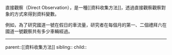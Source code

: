 直接觀察（Direct Observation），是一種[[資料收集方法]]，透過直接觀察觀察對象的方式來得到資料變數。

例如，為了研究國道一號在假日的車流量，研究者在每個月的第一、二個禮拜六在國道一號觀察共有多少車輛經過。
- - -
parent::[[資料收集方法]]
sibling::
child::
